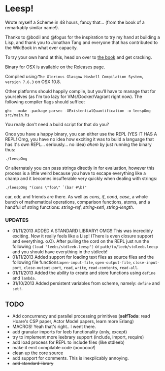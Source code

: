 Leesp!
=====

Wrote myself a Scheme in 48 hours, fancy that... (from the book of a remarkably similar name!).

Thanks to @bodil and @fogus for the inspiration to try my hand at building a Lisp, and thank you to Jonathan Tang and everyone that has contributed to the WikiBook in what ever capacity.

To try your own hand at this, head on over to [the book](https://en.wikibooks.org/wiki/Write_Yourself_a_Scheme_in_48_Hours) and get cracking.

Binary for OSX is available on the Releases page.

Compiled using:```The Glorious Glasgow Haskell Compilation System, version 7.6.3``` on OSX 10.8.

Other platforms should happily compile, but you'll have to manage that for yourselves (as I'm too lazy for VMs/Docker/Vagrant right now). The following compiler flags should suffice:

```
ghc --make -package parsec -XExistentialQuantification -o leespOmg src/main.hs
```
You really don't need a build script for that do you?

Once you have a happy binary, you can either use the REPL (YES IT HAS A REPL! Omg, you have no idea how exciting it was to build a language that has it's own REPL... seriously... no idea) *ahem* by just running the binary thus:

```
./leespOmg
```

Or alternately you can pass strings directly in for evaluation, however this process is a little weird because you have to escape everything like a champ and it becomes insufferable very quickly when dealing with strings:

```
./leespOmg "(cons \"foo\" `(bar #\b)"
```

car, cdr, and friends are there. As well as _cons_, _if_, _cond_, _case_, a whole bunch of mathematical operations, comparison functions, atoms, and a handful of string functions: _string-ref_, _string-set!_, _string-length_.

### UPDATES

- 01/11/2013 ADDED A STANDARD LIBRARY! OMG!! This was incredibly exciting. Now it really feels like a Lisp! (There is even closure support and everything. o.O). After pulling the cord on the REPL just run the following ```(load "leebs/stdleeb.leesp")``` or ```path/to/leeb/stdleeb.leesp``` and you should have everything in the stdleeb!
- 01/11/2013 Added support for loading text files as source files and the following file functions:```open-input-file```, ```open-output-file```, ```close-input-port```, ```close-output-port```, ```read```, ```write```, ```read-contents```, ```read-all```.
- 01/11/2013 Added the ability to create and store functions using ```define``` and ```lambda```.
- 31/10/2013 Added persistent variables from scheme, namely: ```define``` and ```set!```.

## TODO

* Add concurrency and parallel processing primitives (__selfTodo__: read Hoare's CSP paper, Actor Model papers, learn more Erlang)
* MACROS! Yeah that's right.. I went there.
* add granular imports for leeb functionality (only, except)
* try to implement more leebrary support (include, import, require)
* add load process for REPL to include files (like stdleeb)
* make it emit compilable code (ooooooo!)
* clean up the core source
* add support for comments. This is inexplicably annoying.
* ~~add standard library~~
